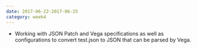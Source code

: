 ```yaml
---
date: 2017-06-22-2017-06-25
category: week4
---
```

* Working with JSON Patch and Vega specifications as well as configurations to convert test.json to JSON that can be parsed by Vega.
